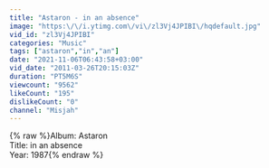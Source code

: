 ```yaml
---
title: "Astaron - in an absence"
image: "https:\/\/i.ytimg.com\/vi\/zl3Vj4JPIBI\/hqdefault.jpg"
vid_id: "zl3Vj4JPIBI"
categories: "Music"
tags: ["astaron","in","an"]
date: "2021-11-06T06:43:58+03:00"
vid_date: "2011-03-26T20:15:03Z"
duration: "PT5M6S"
viewcount: "9562"
likeCount: "195"
dislikeCount: "0"
channel: "Misjah"
---
```

{% raw %}Album: Astaron<br />Title: in an absence<br />Year: 1987{% endraw %}
